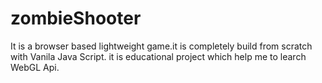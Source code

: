 # zombieShooter
It is a browser based lightweight game.it is completely build from scratch with Vanila Java Script.
it is educational project which help me to learch WebGL Api.

